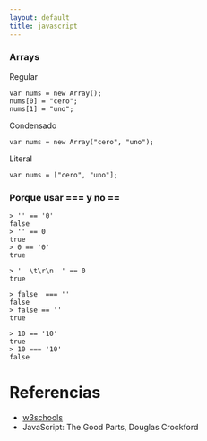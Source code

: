 ```yaml
---
layout: default
title: javascript
---
```

### Arrays
Regular

    var nums = new Array();
    nums[0] = "cero";
    nums[1] = "uno";

Condensado

    var nums = new Array("cero", "uno");

Literal

    var nums = ["cero", "uno"];

### Porque usar === y no ==

    > '' == '0'
    false
    > '' == 0
    true
    > 0 == '0'
    true

    > '  \t\r\n  ' == 0
    true

    > false  === ''
    false
    > false == ''
    true

    > 10 == '10'
    true
    > 10 === '10'
    false


# Referencias

* [w3schools](http://www.w3schools.com/js/js_obj_array.asp)
* JavaScript: The Good Parts, Douglas Crockford
